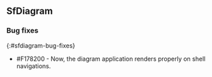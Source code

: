 ## SfDiagram

### Bug fixes
{:#sfdiagram-bug-fixes}

* \#F178200 - Now, the diagram application renders properly on shell navigations.

